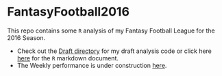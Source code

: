 # FantasyFootball2016

This repo contains some `R` analysis of my Fantasy Football League for the 2016 Season. 

- Check out the [Draft directory](./Draft/) for my draft analysis code or click here [here](https://evanoman.github.io/FantasyFootball2016/Draft/) for the `R` markdown document.
- The Weekly performance is under construction [here](./Weekly).

